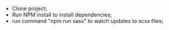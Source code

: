 - Clone project;
- Run NPM install to install dependencies;
- run command "npm run sass" to watch updates to scss files;
